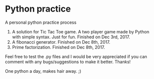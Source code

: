 # Python practice

A personal python practice process

1. A solution for Tic Tac Toe game. A two player game made by Python with simple syntax.
Just for fun. Finished on Dec 3rd, 2017.
2. A fibonacci generator. Finished on Dec 8th, 2017.
3. Prime factorization. Finished on Dec 8th, 2017.

Feel free to test the .py files and I would be very appreciated if you can comment with any bugs/suggestions to make it better.
Thanks!

One python a day, makes hair away. ;)

